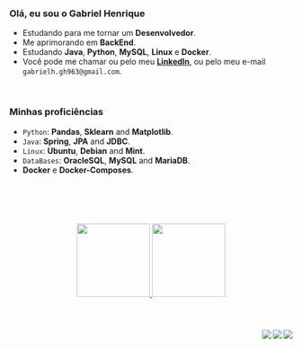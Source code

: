 ### Olá, eu sou o Gabriel Henrique

- Estudando para me tornar um **Desenvolvedor**.
- Me aprimorando em **BackEnd**.
- Estudando **Java**, **Python**, **MySQL**, **Linux** e **Docker**.
- Você pode me chamar ou pelo meu **<a href="https://www.linkedin.com/in/gabriel-henriquedev">LinkedIn</a>**, ou pelo meu e-mail `gabrielh.gh963@gmail.com`.

<br>

### Minhas proficiências
 
-  `Python`: **Pandas**, **Sklearn** and **Matplotlib**.
-  `Java`: **Spring**, **JPA** and **JDBC**.
-  `Linux`: **Ubuntu**, **Debian** and **Mint**.
-  `DataBases`: **OracleSQL**, **MySQL** and **MariaDB**.
- **Docker** e **Docker-Composes**.

<br>

#

<br>

<div align="center">
  <a href="https://github.com/Gavruel">
	<img height="130em" src="https://github-readme-stats.vercel.app/api?username=Gavruel&theme=tokyonight&show_icons=true&hide_title=true" />
	<img height="130em" src="https://github-readme-stats.vercel.app/api/top-langs/?username=Gavruel&theme=tokyonight&layout=compact&hide_title=true" />
</div>
  
<br>

#
	
<div> 
 <a href="https://instagram.com/oh_gavs" target="_blank"><img src="https://img.shields.io/badge/-Instagram-%23E4405F?style=for-the-badge&logo=instagram&logoColor=white" target="_blank" align="right"></a>
 <a href = "mailto:gabrielh.gh963@gmail.com"><img src="https://img.shields.io/badge/-Gmail-%23333?style=for-the-badge&logo=gmail&logoColor=white" target="_blank" align="right"></a>
 <a href="https://www.linkedin.com/in/gabriel-henriquedev" target="_blank"><img src="https://img.shields.io/badge/-LinkedIn-%230077B5?style=for-the-badge&logo=linkedin&logoColor=white" target="_blank" align="right"></a> 
  
</div>
